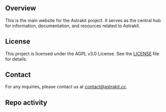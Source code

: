 ## Overview

This is the main website for the Astrakit project. It serves as the central hub for information, documentation, and resources related to Astrakit.

## License

This project is licensed under the AGPL v3.0 License. See the [LICENSE](LICENSE) file for details.

## Contact

For any inquiries, please contact us at [contact@astrakit.cc](mailto:contact@astrakit.cc).

## Repo activity

